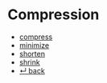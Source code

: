 Compression
======

- [compress](compress.md)
- [minimize](minimize.md)
- [shorten](shorten.md)
- [shrink](shrink.md)
- [↵ back](../README.md)
